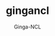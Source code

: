 ---
layout: project

permalink: /projetos/gingancl/

title: gingancl
subtitle: "Ginga-NCL"

duration: 2009 - 2016

excerpt: "Ginga-NCL is the Ginga subsystem in charge of the presentation of <a href=\"http://ncl.org.br/\">NCL</a> documents and was developed at PUC-Rio. It defines a presentation environment for declarative applications written in NCL. NCL is an XML application language that provides support for specifying spatio-temporal synchronization among media objects, media content and presentation alternatives, exhibition on multiple devices, and live producing of interactive non-linear programs."

categories: 
 - projetos
 - ferramentas
 
tags:
  - multimedia
  - ginga
  - ncl
  - telemidia
  - gingancl
  - puc-rio
  - tv digital
---